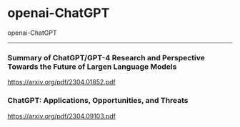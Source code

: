 # openai-ChatGPT
openai-ChatGPT

-----

### Summary of ChatGPT/GPT-4 Research and Perspective Towards the Future of Largen Language Models

https://arxiv.org/pdf/2304.01852.pdf


### ChatGPT: Applications, Opportunities, and Threats

https://arxiv.org/pdf/2304.09103.pdf




